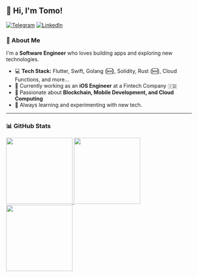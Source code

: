 ## 👋 Hi, I'm Tomo!  

[![Telegram](https://img.shields.io/static/v1?label=Telegram&message=%20&logo=Telegram&style=flat-square&logoColor=blue)](https://t.me/hutomooskoj)
[![LinkedIn](https://img.shields.io/static/v1?label=LinkedIn&message=%20&logo=LinkedIn&style=flat-square&logoColor=blue)](https://www.linkedin.com/in/hutomo-sakti-kartiko-488148198/)  


### 🚀 About Me  
I'm a **Software Engineer** who loves building apps and exploring new technologies.  

- 💻 **Tech Stack:** Flutter, Swift, Golang (🆕), Solidity, Rust (🆕), Cloud Functions, and more...  
- 🏢 Currently working as an **iOS Engineer** at a Fintech Company 🇮🇩  
- 🔗 Passionate about **Blockchain, Mobile Development, and Cloud Computing**  
- 🌱 Always learning and experimenting with new tech.

---

### 📊 GitHub Stats  
<p align="left">
<a href="https://github.com/hutomosaktikartiko">
  <img height="180em" src="https://github-readme-stats-eight-theta.vercel.app/api?username=hutomosaktikartiko&show_icons=true&theme=algolia&include_all_commits=true&count_private=true"/>
  <img height="180em" src="https://github-readme-stats-eight-theta.vercel.app/api/top-langs/?username=hutomosaktikartiko&layout=compact&langs_count=8&theme=algolia"/>
  <img height="180em" src="https://github-readme-streak-stats.herokuapp.com/?user=hutomosaktikartiko&theme=algolia"/>
</a>
</p>
